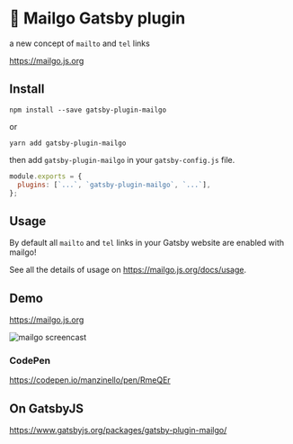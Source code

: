 # 💌 Mailgo Gatsby plugin

a new concept of `mailto` and `tel` links

<https://mailgo.js.org>

## Install

```
npm install --save gatsby-plugin-mailgo
```

or

```
yarn add gatsby-plugin-mailgo
```

then add `gatsby-plugin-mailgo` in your `gatsby-config.js` file.

```js
module.exports = {
  plugins: [`...`, `gatsby-plugin-mailgo`, `...`],
};
```

## Usage

By default all `mailto` and `tel` links in your Gatsby website are enabled with mailgo!

See all the details of usage on https://mailgo.js.org/docs/usage.

## Demo

https://mailgo.js.org

![mailgo screencast](https://github.com/manzinello/mailgo/raw/master/assets/video/mailgo.gif)

### CodePen

https://codepen.io/manzinello/pen/RmeQEr

## On GatsbyJS

https://www.gatsbyjs.org/packages/gatsby-plugin-mailgo/
